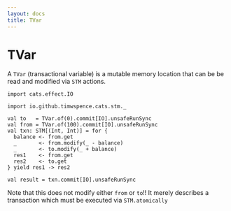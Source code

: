 ```yaml
---
layout: docs
title: TVar
---
```

# TVar

A `TVar` (transactional variable) is a mutable memory location that can be be
read and modified via `STM` actions.

```tut:book
import cats.effect.IO

import io.github.timwspence.cats.stm._

val to   = TVar.of(0).commit[IO].unsafeRunSync
val from = TVar.of(100).commit[IO].unsafeRunSync
val txn: STM[(Int, Int)] = for {
  balance <- from.get
  _       <- from.modify(_ - balance)
  _       <- to.modify(_ + balance)
  res1    <- from.get
  res2    <- to.get
} yield res1 -> res2

val result = txn.commit[IO].unsafeRunSync
```

Note that this does not modify either `from` or `to`!! It merely describes a
transaction which must be executed via `STM.atomically`
